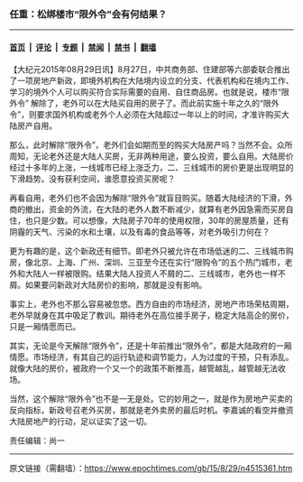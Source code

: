 ### 任重：松绑楼市“限外令”会有何结果？

---

#### [首页](../../../..?n4515361) &nbsp;|&nbsp; [评论](../../../../../epoch-comment?n4515361) &nbsp;|&nbsp; [专题](../../../../../epoch-special?n4515361) &nbsp;|&nbsp; [禁闻](../../../../../epoch-news?n4515361) &nbsp;|&nbsp; [禁书](../../../../../books?n4515361) &nbsp;|&nbsp; [翻墙](https://github.com/gfw-breaker/nogfw/blob/master/README.md?n4515361)


<div class="post_content" id="artbody" itemprop="articleBody">
 <!-- article content begin -->
 <p>
  【大纪元2015年08月29日讯】8月27日，中共商务部、住建部等六部委联合推出了一项房地产新政，即境外机构在大陆境内设立的分支、代表机构和在境内工作、学习的境外个人可以购买符合实际需要的自用、自住商品房。也就是说，楼市“限外令” 解除了，老外可以在大陆买自用的房子了。而此前实施十年之久的“限外令”，则要求国外机构或老外个人必须在大陆超过一年以上的时间，才准许购买大陆房产自用。
 </p>
 <p>
  那么，此时解除“限外令”，老外们会如期而至的购买大陆房产吗？当然不会。众所周知，无论老外还是大陆人买房，无非两种用途，要么投资，要么自用。大陆房价经过十多年的上涨，一线城市已经上涨乏力，二、三线城市的房价更是出现明显的下滑趋势。没有获利空间，谁愿意投资买房呢？
 </p>
 <p>
  再看自用，老外们也不会因为解除“限外令”就盲目购买。随着大陆经济的下滑，外商的撤出，资金的外流，在大陆的老外人数不断减少，就算有老外因急需而买房自住，也只是少数。可以想像，大陆房子70年的使用权限，30年的房屋质量，还有阴霾的天气、污染的水和土壤，以及有毒的食品等等，对老外吸引力何在？
 </p>
 <p>
  更为有趣的是，这个新政还有细节。即老外只被允许在市场低迷的二、三线城市购房，像北京、上海、广州、深圳、三亚至今还在实行“限购令”的五个热门城市，老外和大陆人一样被限购。结果大陆人投资人不屑的二、三线城市，老外也一样不屑。如果要问新政对大陆房价的影响，那就是没有影响。
 </p>
 <p>
  事实上，老外也不那么容易被忽悠。西方自由的市场经济，房地产市场荣枯周期，老外早就身在其中吸足了教训。期待老外在高位接手房子，稳定大陆高企的房价，只是一厢情愿而已。
 </p>
 <p>
  其实，无论是今天解除“限外令”，还是十年前推出“限外令”，都是大陆政府的一厢情愿。市场经济，有其自己的运行轨迹和调节能力，人为过度的干预，只有添乱。就像大陆的房价，被政府一个又一个的政策不断推高，越管越乱，越管越无法收场。
 </p>
 <p>
  当然，这个解除“限外令”也不是一无是处。它的妙用之一，就是作为房地产买卖的反向指标，新政号召老外买房，那就是老外卖房的最后时机。李嘉诚的看空并撤资大陆房地产的行动，足以证实了这一切。
 </p>
 <p>
  责任编辑：尚一
 </p>
 <!-- article content end -->
 <div id="below_article_ad">
 </div>
</div>


---

原文链接（需翻墙）：https://www.epochtimes.com/gb/15/8/29/n4515361.htm